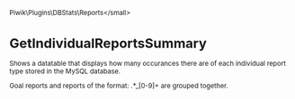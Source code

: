 <small>Piwik\Plugins\DBStats\Reports\</small>

GetIndividualReportsSummary
===========================

Shows a datatable that displays how many occurances there are of each individual report type stored in the MySQL database.

Goal reports and reports of the format: .*_[0-9]+ are grouped together.
